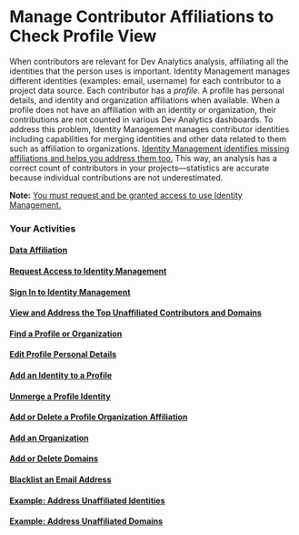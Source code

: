 # Manage Contributor Affiliations to Check Profile View

When contributors are relevant for Dev Analytics analysis, affiliating all the identities that the person uses is important. Identity Management manages different identities \(examples: email, username\) for each contributor to a project data source. Each contributor has a _profile_. A profile has personal details, and identity and organization affiliations when available. When a profile does not have an affiliation with an identity or organization, their contributions are not counted in various Dev Analytics dashboards. To address this problem, Identity Management manages contributor identities including capabilities for merging identities and other data related to them such as affiliation to organizations. [Identity Management identifies missing affiliations and helps you address them too.](view-and-address-the-top-unaffiliated-contributors-and-domains.md) This way, an analysis has a correct count of contributors in your projects—statistics are accurate because individual contributions are not underestimated.

**Note:** [You must request and be granted access to use Identity Management.](request-access-to-identity-management.md)

### Your Activities

#### [Data Affiliation](data-affiliation.md)

#### [Request Access to Identity Management](request-access-to-identity-management.md)

#### [Sign In to Identity Management](sign-in-to-identity-management.md)

#### [View and Address the Top Unaffiliated Contributors and Domains](view-and-address-the-top-unaffiliated-contributors-and-domains.md)

#### [Find a Profile or Organization](find-a-profile-or-organization.md)

#### [Edit Profile Personal Details](edit-profile-personal-details.md)

#### [Add an Identity to a Profile](add-an-identity-to-a-profile.md)

#### [Unmerge a Profile Identity](unmerge-a-profile-identity.md)

#### [Add or Delete a Profile Organization Affiliation](add-or-delete-a-profile-organization-affiliation.md)

#### [Add an Organization](add-an-organization.md)

#### [Add or Delete Domains](add-or-delete-domains.md)

#### [Blacklist an Email Address](blacklist-an-email-address.md)

#### [Example: Address Unaffiliated Identities](example-address-unaffiliated-identities.md)

#### [Example: Address Unaffiliated Domains](example-address-unaffiliated-domains.md)

